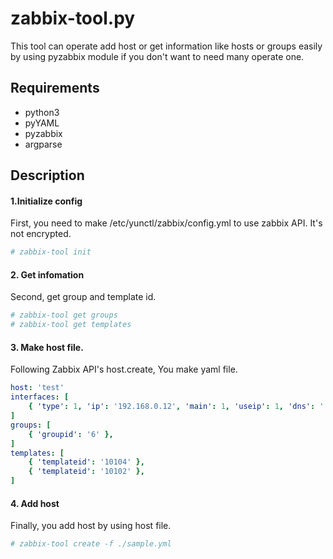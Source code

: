 # zabbix-tool.py

This tool can operate add host or get information like hosts or groups easily by using pyzabbix module if you don't want to need many operate one.

## Requirements
* python3
* pyYAML
* pyzabbix
* argparse

## Description
#### 1.Initialize config
First, you need to make /etc/yunctl/zabbix/config.yml to use zabbix API.
It's not encrypted. 
```bash
# zabbix-tool init
```
#### 2. Get infomation
Second, get group and template id.
```bash
# zabbix-tool get groups
# zabbix-tool get templates
```
#### 3. Make host file.
Following Zabbix API's host.create,  You make yaml file.
```yaml
host: 'test'
interfaces: [
    { 'type': 1, 'ip': '192.168.0.12', 'main': 1, 'useip': 1, 'dns': '', 'port': '10050'},
]
groups: [
    { 'groupid': '6' },
]
templates: [
    { 'templateid': '10104' },
    { 'templateid': '10102' },
]
```
#### 4. Add host
Finally, you add host by using host file.
```bash
# zabbix-tool create -f ./sample.yml
```
